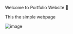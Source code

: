 Welcome to Portfolio Website 👋

This the simple webpage 

![image](https://user-images.githubusercontent.com/108355610/209451455-f36f84b1-6913-48d4-be1a-d9e5c9b48f36.png)
